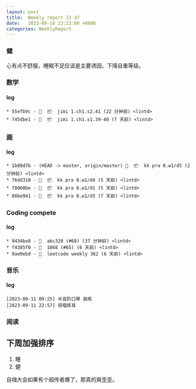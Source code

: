 ```yaml
---
layout: post
title:  Weekly report 23-37
date:   2023-09-16 23:23:00 +0800
categories: WeeklyReport
---
```


### 健

心有点不舒服，睡眠不足应该是主要诱因。下降自重等级。

### 数学

#### log
```
* 55efb9c - 🤖  📦  jimi 1.ch1.s2.41 (22 分钟前) <lintd>
* 745dbe1 - 🤖  📦  jimi 1.ch1.s1.39-40 (7 天前) <lintd>
```

### 画

#### log
```
* 1b80d7b - (HEAD -> master, origin/master) 🤖  📦  kk pra 0.w1/d5 (2 分钟前) <lintd>
* 76dd310 - 🤖  📦  kk pra 0.w1/d4 (5 天前) <lintd>
* 78060be - 🤖  📦  kk pra 0.w1/d1 (5 天前) <lintd>
* 08be941 - 🤖  📦  kk pra 0.w1/d3 (7 天前) <lintd>
```

### Coding compete

#### log
```
* 9434be8 - 🎉  abc320 (#68) (37 分钟前) <lintd>
* f4385f0 - 🎉  1868 (#65) (6 天前) <lintd>
* 9ae0ebd - 🎉  leetcode weekly 362 (6 天前) <lintd>
```

### 音乐

#### log
```
[2023-09-11 09:25] 半音阶口琴 辰练
[2023-09-11 22:57] 视唱练耳
```

### 阅读

## 下周加强排序

1. 睡
2. 健

自嗨大会如果有个超传者爆了，那真的爽歪歪。
